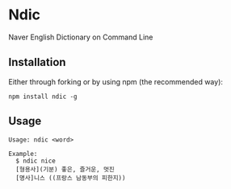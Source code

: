 Ndic
====

Naver English Dictionary on Command Line


## Installation

Either through forking or by using npm (the recommended way):

    npm install ndic -g

## Usage

    Usage: ndic <word>
    
    Example:
      $ ndic nice
      [형용사](기분) 좋은, 즐거운, 멋진
      [명사]니스 ((프랑스 남동부의 피한지))
     


